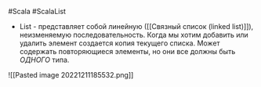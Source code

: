 #Scala #ScalaList 

* List - представляет собой линейную ([[Связный список (linked list)]]), неизменяемую последовательность. Когда мы хотим добавить или удалить элемент создается копия текущего списка. Может содержать повторяющиеся элементы, но они все должны быть *ОДНОГО* типа. 

![[Pasted image 20221211185532.png]]